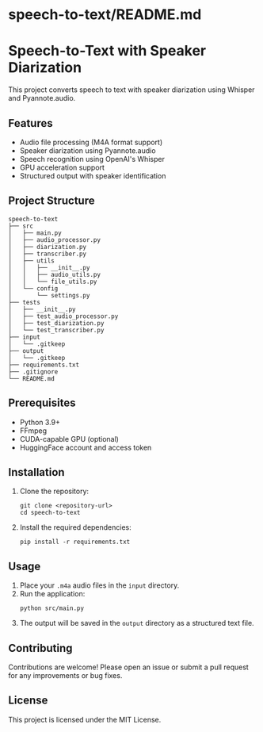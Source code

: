 # speech-to-text/README.md

# Speech-to-Text with Speaker Diarization

This project converts speech to text with speaker diarization using Whisper and Pyannote.audio.

## Features
- Audio file processing (M4A format support)
- Speaker diarization using Pyannote.audio
- Speech recognition using OpenAI's Whisper
- GPU acceleration support
- Structured output with speaker identification

## Project Structure

```
speech-to-text
├── src
│   ├── main.py
│   ├── audio_processor.py
│   ├── diarization.py
│   ├── transcriber.py
│   ├── utils
│   │   ├── __init__.py
│   │   ├── audio_utils.py
│   │   └── file_utils.py
│   └── config
│       └── settings.py
├── tests
│   ├── __init__.py
│   ├── test_audio_processor.py
│   ├── test_diarization.py
│   └── test_transcriber.py
├── input
│   └── .gitkeep
├── output
│   └── .gitkeep
├── requirements.txt
├── .gitignore
└── README.md
```

## Prerequisites
- Python 3.9+
- FFmpeg
- CUDA-capable GPU (optional)
- HuggingFace account and access token

## Installation

1. Clone the repository:
   ```
   git clone <repository-url>
   cd speech-to-text
   ```

2. Install the required dependencies:
   ```
   pip install -r requirements.txt
   ```

## Usage

1. Place your `.m4a` audio files in the `input` directory.
2. Run the application:
   ```
   python src/main.py
   ```
3. The output will be saved in the `output` directory as a structured text file.

## Contributing

Contributions are welcome! Please open an issue or submit a pull request for any improvements or bug fixes.

## License

This project is licensed under the MIT License.
